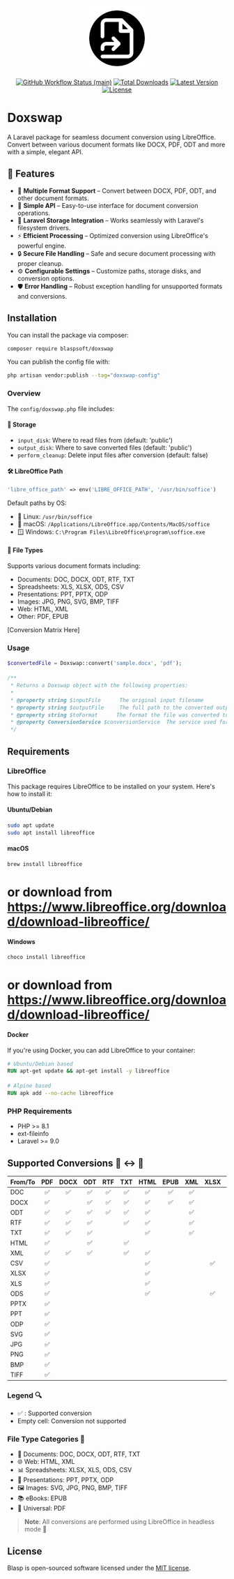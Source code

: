 <p align="center">
    <img src="./.github/assets/icon.png" alt="Onym Icon" width="150" height="150"/>
    <p align="center">
        <a href="https://github.com/Blaspsoft/doxswap/actions/workflows/main.yml"><img alt="GitHub Workflow Status (main)" src="https://github.com/Blaspsoft/doxswap/actions/workflows/main.yml/badge.svg"></a>
        <a href="https://packagist.org/packages/blaspsoft/doxswap"><img alt="Total Downloads" src="https://img.shields.io/packagist/dt/blaspsoft/doxswap"></a>
        <a href="https://packagist.org/packages/blaspsoft/doxswap"><img alt="Latest Version" src="https://img.shields.io/packagist/v/blaspsoft/doxswap"></a>
        <a href="https://packagist.org/packages/blaspsoft/doxswap"><img alt="License" src="https://img.shields.io/packagist/l/blaspsoft/doxswap"></a>
    </p>
</p>

# Doxswap

A Laravel package for seamless document conversion using LibreOffice. Convert between various document formats like DOCX, PDF, ODT and more with a simple, elegant API.

## 🚀 Features

- 📄 **Multiple Format Support** – Convert between DOCX, PDF, ODT, and other document formats.
- 🚀 **Simple API** – Easy-to-use interface for document conversion operations.
- 💾 **Laravel Storage Integration** – Works seamlessly with Laravel's filesystem drivers.
- ⚡ **Efficient Processing** – Optimized conversion using LibreOffice's powerful engine.
- 🔒 **Secure File Handling** – Safe and secure document processing with proper cleanup.
- ⚙️ **Configurable Settings** – Customize paths, storage disks, and conversion options.
- 🛡️ **Error Handling** – Robust exception handling for unsupported formats and conversions.

## Installation

You can install the package via composer:

```bash
composer require blaspsoft/doxswap
```

You can publish the config file with:

```bash
php artisan vendor:publish --tag="doxswap-config"
```

### Overview

The `config/doxswap.php` file includes:

#### 💾 Storage

- `input_disk`: Where to read files from (default: 'public')
- `output_disk`: Where to save converted files (default: 'public')
- `perform_cleanup`: Delete input files after conversion (default: false)

#### 🛠️ LibreOffice Path

```php
'libre_office_path' => env('LIBRE_OFFICE_PATH', '/usr/bin/soffice')
```

Default paths by OS:

- 🐧 Linux: `/usr/bin/soffice`
- 🍎 macOS: `/Applications/LibreOffice.app/Contents/MacOS/soffice`
- 🪟 Windows: `C:\Program Files\LibreOffice\program\soffice.exe`

#### 📄 File Types

Supports various document formats including:

- Documents: DOC, DOCX, ODT, RTF, TXT
- Spreadsheets: XLS, XLSX, ODS, CSV
- Presentations: PPT, PPTX, ODP
- Images: JPG, PNG, SVG, BMP, TIFF
- Web: HTML, XML
- Other: PDF, EPUB

[Conversion Matrix Here]

### Usage

```php
$convertedFile = Doxswap::convert('sample.docx', 'pdf');

/**
 * Returns a Doxswap object with the following properties:
 *
 * @property string $inputFile      The original input filename
 * @property string $outputFile     The full path to the converted output file
 * @property string $toFormat      The format the file was converted to (e.g. 'pdf')
 * @property ConversionService $conversionService  The service used for conversion
 */

```

## Requirements

### LibreOffice

This package requires LibreOffice to be installed on your system. Here's how to install it:

#### Ubuntu/Debian

```bash
sudo apt update
sudo apt install libreoffice
```

#### macOS

```bash
brew install libreoffice
```

# or download from https://www.libreoffice.org/download/download-libreoffice/

#### Windows

```bash
choco install libreoffice
```

# or download from https://www.libreoffice.org/download/download-libreoffice/

#### Docker

If you're using Docker, you can add LibreOffice to your container:

```dockerfile
# Ubuntu/Debian based
RUN apt-get update && apt-get install -y libreoffice

# Alpine based
RUN apk add --no-cache libreoffice
```

### PHP Requirements

- PHP >= 8.1
- ext-fileinfo
- Laravel >= 9.0

## Supported Conversions 📄 ↔️ 📑

| From/To | PDF | DOCX | ODT | RTF | TXT | HTML | EPUB | XML | XLSX | ODS | CSV | PPT | PPTX | ODP | PNG | JPG | SVG | TIFF |
| ------- | :-: | :--: | :-: | :-: | :-: | :--: | :--: | :-: | :--: | :-: | :-: | :-: | :--: | :-: | :-: | :-: | :-: | :--: |
| DOC     | ✅  |  ✅  | ✅  | ✅  | ✅  |  ✅  |  ✅  | ✅  |      |     |     |     |      |     |     |     |     |      |
| DOCX    | ✅  |      | ✅  | ✅  | ✅  |  ✅  |  ✅  | ✅  |      |     |     |     |      |     |     |     |     |      |
| ODT     | ✅  |  ✅  | ✅  | ✅  | ✅  |  ✅  |      | ✅  |      |     |     |     |      |     |     |     |     |      |
| RTF     | ✅  |  ✅  | ✅  |     | ✅  |  ✅  |      | ✅  |      |     |     |     |      |     |     |     |     |      |
| TXT     | ✅  |  ✅  | ✅  |     |     |  ✅  |      | ✅  |      |     |     |     |      |     |     |     |     |      |
| HTML    | ✅  |      | ✅  |     | ✅  |      |      |     |      |     |     |     |      |     |     |     |     |      |
| XML     | ✅  |  ✅  | ✅  |     | ✅  |  ✅  |      |     |      |     |     |     |      |     |     |     |     |      |
| CSV     | ✅  |      |     |     |     |  ✅  |      |     |  ✅  | ✅  |     |     |      |     |     |     |     |      |
| XLSX    | ✅  |      |     |     |     |  ✅  |      |     |      | ✅  | ✅  |     |      |     |     |     |     |      |
| XLS     | ✅  |      |     |     |     |  ✅  |      |     |      | ✅  | ✅  |     |      |     |     |     |     |      |
| ODS     | ✅  |      |     |     |     |  ✅  |      |     |  ✅  |     | ✅  |     |      |     |     |     |     |      |
| PPTX    | ✅  |      |     |     |     |      |      |     |      |     |     |     |      | ✅  |     |     |     |      |
| PPT     | ✅  |      |     |     |     |      |      |     |      |     |     |     |      | ✅  |     |     |     |      |
| ODP     | ✅  |      |     |     |     |      |      |     |      |     |     |     |  ✅  |     |     |     |     |      |
| SVG     | ✅  |      |     |     |     |      |      |     |      |     |     |     |      |     | ✅  | ✅  |     |  ✅  |
| JPG     | ✅  |      |     |     |     |      |      |     |      |     |     |     |      |     | ✅  |     | ✅  |      |
| PNG     | ✅  |      |     |     |     |      |      |     |      |     |     |     |      |     |     | ✅  | ✅  |      |
| BMP     | ✅  |      |     |     |     |      |      |     |      |     |     |     |      |     | ✅  | ✅  |     |      |
| TIFF    | ✅  |      |     |     |     |      |      |     |      |     |     |     |      |     | ✅  | ✅  |     |      |

### Legend 🔍

- ✅ : Supported conversion
- Empty cell: Conversion not supported

### File Type Categories 📁

- 📝 Documents: DOC, DOCX, ODT, RTF, TXT
- 🌐 Web: HTML, XML
- 📊 Spreadsheets: XLSX, XLS, ODS, CSV
- 🎯 Presentations: PPT, PPTX, ODP
- 🖼️ Images: SVG, JPG, PNG, BMP, TIFF
- 📚 eBooks: EPUB
- 📄 Universal: PDF

> **Note**: All conversions are performed using LibreOffice in headless mode 🚀

## License

Blasp is open-sourced software licensed under the [MIT license](LICENSE).
